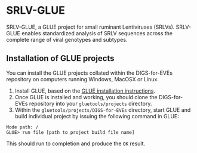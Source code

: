 # SRLV-GLUE

SRLV-GLUE, a GLUE project for small ruminant Lentiviruses (SRLVs).
SRLV-GLUE enables standardized analysis of SRLV sequences across the complete range of viral genotypes and subtypes. 

## Installation of GLUE projects

You can install the GLUE projects collated within the DIGS-for-EVEs repository
on computers running Windows, MacOSX or Linux. 

1. Install GLUE, based on the [GLUE installation instructions](http://tools.glue.cvr.ac.uk/#/installation). 
2. Once GLUE is installed and working, you should clone the DIGS-for-EVEs repository into your `gluetools/projects` directory.
3. Within the `gluetools/projects/DIGS-for-EVEs` directory, start GLUE and build individual project by issuing the following command in GLUE:
```
Mode path: /
GLUE> run file [path to project build file name]
```

This should run to completion and produce the `OK` result.
